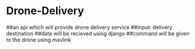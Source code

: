 # Drone-Delivery
##an api which will provide drone delivery service
##input: delivery destination
##data will be recieved using django
##command will be given to the drone using mavlink
